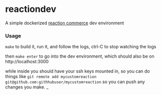 # reactiondev

A simple dockerized [reaction commerce](https://reactioncommerce.com/) dev environment

### Usage

`make` to build it, run it, and follow the logs, ctrl-C to stop watching the logs

then `make enter` to go into the dev environment, which should also be on http://localhost:3000 

while inside you should have your ssh keys mounted in, so you can do things like `git remote add mycustomreaction git@github.com:githhubuser/mycustomreaction` so you can push any changes you make.
_

